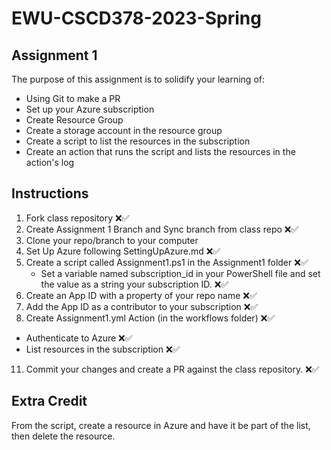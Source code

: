 # EWU-CSCD378-2023-Spring

## Assignment 1

The purpose of this assignment is to solidify your learning of:

- Using Git to make a PR
- Set up your Azure subscription 
- Create Resource Group
- Create a storage account in the resource group 
- Create a script to list the resources in the subscription
- Create an action that runs the script and lists the resources in the action's log

## Instructions

1. Fork class repository ❌✅
2. Create Assignment 1 Branch and Sync branch from class repo ❌✅
3. Clone your repo/branch to your computer 
5. Set Up Azure following SettingUpAzure.md ❌✅
6. Create a script called Assignment1.ps1 in the Assignment1 folder ❌✅
   - Set a variable named subscription_id in your PowerShell file and set the value as a string your subscription ID. ❌✅
8. Create an App ID with a property of your repo name ❌✅
9. Add the App ID as a contributor to your subscription ❌✅
10. Create Assignment1.yml Action (in the workflows folder) ❌✅
   - Authenticate to Azure ❌✅
   - List resources in the subscription ❌✅
11. Commit your changes and create a PR against the class repository.  ❌✅

## Extra Credit
From the script, create a resource in Azure and have it be part of the list, then delete the resource.
